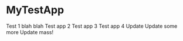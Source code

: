 # MyTestApp

Test 1
blah blah
Test app 2
Test app 3
Test app 4
Update
Update some more
Update mass!
